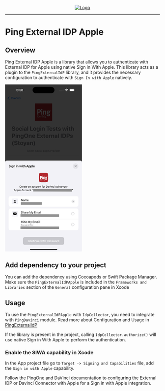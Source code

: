 <p align="center">
  <a href="https://github.com/ForgeRock/ping-android-sdk">
    <img src="https://www.pingidentity.com/content/dam/picr/nav/Ping-Logo-2.svg" alt="Logo">
  </a>
  <hr/>
</p>

# Ping External IDP Apple

## Overview

Ping External IDP Apple is a library that allows you to authenticate with External IDP for Apple using native Sign in With Apple.
This library acts as a plugin to the `PingExternalIdP` library, and it provides the necessary configuration to authenticate with `Sign In with Apple` natively.

<img src="images/SignInwithApple.png" width="250">

## Add dependency to your project

You can add the dependency using Cocoapods or Swift Package Manager.
Make sure the `PingExternalIdPApple` is included in the `Frameworks and Libraries` section of the `General` configuration pane in Xcode

## Usage

To use the `PingExternalIdPApple` with `IdpCollector`, you need to integrate with `PingDavinci` module.
Read more about Configuration and Usage in [PingExternalIdP](/ExternalIdP/README.md)

If the library is present in the project, calling `IdpCollector.authorize()` will use native Sign in With Apple to perform the authentication.

### Enable the SIWA capability in Xcode

In the App project file go to `Target -> Signing and Capabilities` file, add the `Sign in with Apple` capability.

Follow the PingOne and DaVinci documentation to configuring the External IDP or Davinci Connector with Apple for a Sign in with Apple integration.
